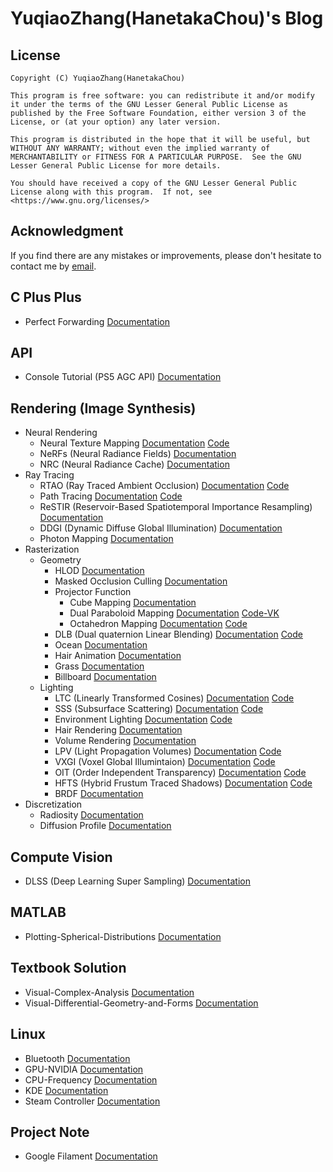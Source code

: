 # YuqiaoZhang(HanetakaChou)'s Blog  

## License  
```  
Copyright (C) YuqiaoZhang(HanetakaChou)

This program is free software: you can redistribute it and/or modify it under the terms of the GNU Lesser General Public License as published by the Free Software Foundation, either version 3 of the License, or (at your option) any later version.

This program is distributed in the hope that it will be useful, but WITHOUT ANY WARRANTY; without even the implied warranty of MERCHANTABILITY or FITNESS FOR A PARTICULAR PURPOSE.  See the GNU Lesser General Public License for more details.

You should have received a copy of the GNU Lesser General Public License along with this program.  If not, see <https://www.gnu.org/licenses/>
```  

## Acknowledgment  

If you find there are any mistakes or improvements, please don't hesitate to contact me by [email](mailto:HanetakaChou@outlook.com).  

## C Plus Plus  

- Perfect Forwarding [Documentation](./index.html?file=C-Plus-Plus/Perfect-Forwarding.md)  

## API  

- Console Tutorial (PS5 AGC API) [Documentation](./Console-Tutorial/index.html)  

## Rendering (Image Synthesis)  

- Neural Rendering
    - Neural Texture Mapping [Documentation](./index.html?file=Rendering/Neural-Rendering/Neural-Texture-Mapping.md) [Code](https://github.com/HanetakaChou/Neural-Texture-Mapping)      
    - NeRFs (Neural Radiance Fields) [Documentation](./index.html?file=Rendering/Neural-Rendering/Neural-Radiance-Fields.md)  
    - NRC (Neural Radiance Cache) [Documentation](./index.html?file=Rendering/Neural-Rendering/Neural-Radiance-Cache.md)  
- Ray Tracing  
    - RTAO (Ray Traced Ambient Occlusion) [Documentation](./index.html?file=Rendering/Ray-Tracing/Ray-Traced-Ambient-Occlusion.md) [Code](https://github.com/HanetakaChou/Ray-Traced-Ambient-Occlusion)  
    - Path Tracing [Documentation](./index.html?file=Rendering/Ray-Tracing/Path-Tracing.md)  [Code](https://github.com/HanetakaChou/Path-Tracing)      
    - ReSTIR (Reservoir-Based Spatiotemporal Importance Resampling) [Documentation](./index.html?file=Rendering/Ray-Tracing/Reservoir-Based-SpatioTemporal-Importance-Resampling.md)  
    - DDGI (Dynamic Diffuse Global Illumination) [Documentation](./index.html?file=Rendering/Ray-Tracing/Dynamic-Diffuse-Global-Illumination.md)  
    - Photon Mapping [Documentation](./index.html?file=Rendering/Ray-Tracing/Photon-Mapping.md)  
- Rasterization  
    - Geometry  
        - HLOD [Documentation](./index.html?file=Rendering/Rasterization/Geometry/HLOD.md)  
        - Masked Occlusion Culling [Documentation](./index.html?file=Rendering/Rasterization/Geometry/Masked-Occlusion-Culling.md)  
        - Projector Function  
            - Cube Mapping [Documentation](./index.html?file=Rendering/Rasterization/Geometry/Projector-Function/Cube-Mapping.md)  
            - Dual Paraboloid Mapping [Documentation](./index.html?file=Rendering/Rasterization/Geometry/Projector-Function/Dual-Paraboloid-Mapping.md) [Code-VK](https://github.com/HanetakaChou/Rendering/tree/Dual-Paraboloid-Mapping-VK)  
            - Octahedron Mapping [Documentation](./index.html?file=Rendering/Rasterization/Geometry/Projector-Function/Octahedron-Mapping.md) [Code](https://github.com/HanetakaChou/Octahedron-Mapping)  
        - DLB (Dual quaternion Linear Blending) [Documentation](./index.html?file=Rendering/Rasterization/Geometry/Dual-Quaternion-Linear-Blending.md) [Code](https://github.com/HanetakaChou/Dual-Quaternion-Linear-Blending)  
        - Ocean [Documentation](./index.html?file=Rendering/Rasterization/Geometry/Ocean.md)  
        - Hair Animation [Documentation](./index.html?file=Rendering/Rasterization/Geometry/Hair-Animation.md)  
        - Grass [Documentation](./index.html?file=Rendering/Rasterization/Geometry/Grass.md)  
        - Billboard [Documentation](./index.html?file=Rendering/Rasterization/Geometry/Billboard.md)  
    - Lighting  
        - LTC (Linearly Transformed Cosines) [Documentation](./index.html?file=Rendering/Rasterization/Lighting/Linearly-Transformed-Cosines.md) [Code](https://github.com/HanetakaChou/Linearly-Transformed-Cosines)    
        - SSS (Subsurface Scattering) [Documentation](./index.html?file=Rendering/Rasterization/Lighting/Subsurface-Scattering.md) [Code](https://github.com/HanetakaChou/Subsurface-Scattering)  
        - Environment Lighting [Documentation](./index.html?file=Rendering/Rasterization/Lighting/Environment-Lighting.md) [Code](https://github.com/HanetakaChou/Environment-Lighting)  
        - Hair Rendering [Documentation](./index.html?file=Rendering/Rasterization/Lighting/Hair-Rendering.md)  
        - Volume Rendering [Documentation](./index.html?file=Rendering/Rasterization/Lighting/Volume-Rendering.md)  
        - LPV (Light Propagation Volumes) [Documentation](./index.html?file=Rendering/Rasterization/Lighting/Light-Propagation-Volumes.md) [Code](https://github.com/HanetakaChou/Light-Propagation-Volumes)  
        - VXGI (Voxel Global Illumintaion) [Documentation](./index.html?file=Rendering/Rasterization/Lighting/Voxel-Global-Illumintaion.md) [Code](https://github.com/HanetakaChou/Voxel-Global-Illumintaion)  
        - OIT (Order Independent Transparency) [Documentation](./index.html?file=Rendering/Rasterization/Lighting/Order-Independent-Transparency.md) [Code](https://github.com/HanetakaChou/Order-Independent-Transparency)  
        - HFTS (Hybrid Frustum Traced Shadows) [Documentation](./index.html?file=Rendering/Rasterization/Lighting/Hybrid-Frustum-Traced-Shadows.md) [Code](https://github.com/HanetakaChou/Hybrid-Frustum-Traced-Shadows)  
        - BRDF [Documentation](./index.html?file=Rendering/Rasterization/Lighting/BRDF.md)    
- Discretization  
    - Radiosity [Documentation](./index.html?file=Rendering/Discretization/Radiosity.md)  
    - Diffusion Profile [Documentation](./index.html?file=Rendering/Discretization/Diffusion-Profile.md)  

## Compute Vision

- DLSS (Deep Learning Super Sampling) [Documentation](./index.html?file=Compute-Vision/Deep-Learning-Super-Sampling.md)  

## MATLAB  

- Plotting-Spherical-Distributions [Documentation](./index.html?file=MATLAB/Plotting-Spherical-Distributions.md)  

## Textbook Solution  

- Visual-Complex-Analysis [Documentation](./index.html?file=Textbook-Solution/Visual-Complex-Analysis.md)  
- Visual-Differential-Geometry-and-Forms [Documentation](./index.html?file=Textbook-Solution/Visual-Differential-Geometry-and-Forms.md)  

## Linux  

- Bluetooth [Documentation](./index.html?file=Linux/Bluetooth.md)  
- GPU-NVIDIA [Documentation](./index.html?file=Linux/GPU-NVIDIA.md)  
- CPU-Frequency [Documentation](./index.html?file=Linux/CPU-Frequency.md)  
- KDE [Documentation](./index.html?file=Linux/KDE.md)  
- Steam Controller [Documentation](./index.html?file=Linux/Steam-Controller.md)  

## Project Note  

- Google Filament [Documentation](./index.html?file=Project-Note/Google-Filament.md)  
